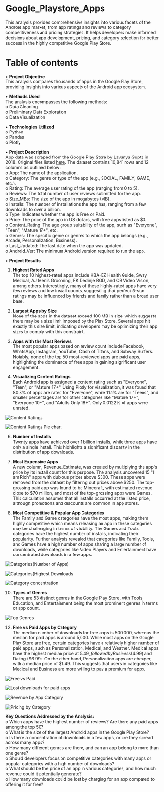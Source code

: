 # Google_Playstore_Apps  
This analysis provides comprehensive insights into various facets of the Android app market, from app ratings and reviews to category competitiveness and pricing strategies. It helps developers make informed decisions about app development, pricing, and category selection for better success in the highly competitive Google Play Store.
# Table of contents  
• **Project Objective**  
This analysis compares thousands of apps in the Google Play Store, providing insights into various aspects of the Android app ecosystem.

•	**Methods Used**  
The analysis encompasses the following methods:   
o	Data Cleaning  
o	Preliminary Data Exploration  
o	Data Visualization  

•	**Technologies Utilized**  
o	Python  
o	Pandas    
o	Plotly 

•	**Project Description**  
App data was scraped from the Google Play Store by Lavanya Gupta in 2018. Original files listed [here](
https://www.kaggle.com/lava18/google-play-store-apps).
The dataset contains 10,841 rows and 12 columns as outlined below:  
o App: The name of the application.  
o Category: The genre or type of the app (e.g., SOCIAL, FAMILY, GAME, etc.).  
o Rating: The average user rating of the app (ranging from 0 to 5).  
o Reviews: The total number of user reviews submitted for the app.  
o Size_MBs: The size of the app in megabytes (MB).  
o Installs: The number of installations the app has, ranging from a few downloads to over a billion.  
o Type: Indicates whether the app is Free or Paid.  
o Price: The price of the app in US dollars, with free apps listed as $0.  
o Content_Rating: The age group suitability of the app, such as "Everyone", "Teen", "Mature 17+", etc.  
o Genres: The specific genre or genres to which the app belongs (e.g., Arcade, Personalization, Business).  
o Last_Updated: The last date when the app was updated.  
o Android_Ver: The minimum Android version required to run the app.  

•	**Project Results**  
1. **Highest Rated Apps**  
The top 10 highest-rated apps include KBA-EZ Health Guide, Sway Medical, AJ Men’s Grooming, FK Dedinje BGD, and CB Video Vision, among others. Interestingly, many of these highly-rated apps have very few reviews and low install counts, suggesting that perfect 5-star ratings may be influenced by friends and family rather than a broad user base.


2. **Largest Apps by Size**  
None of the apps in the dataset exceed 100 MB in size, which suggests there may be a size limit imposed by the Play Store. Several apps hit exactly this size limit, indicating developers may be optimizing their app sizes to comply with this constraint.

3. **Apps with the Most Reviews**  
The most popular apps based on review count include Facebook, WhatsApp, Instagram, YouTube, Clash of Titans, and Subway Surfers. Notably, none of the top 50 most-reviewed apps are paid apps, highlighting the dominance of free apps in gaining significant user engagement.

4. **Visualizing Content Ratings**  
Each Android app is assigned a content rating such as "Everyone", "Teen", or "Mature 17+". Using Plotly for visualization, it was found that 80.8% of apps are rated for "Everyone", while 11.1% are for "Teens", and smaller percentages are for other categories like "Mature 17+", "Everyone 10+", and "Adults Only 18+". Only 0.0122% of apps were unrated.

![Content Ratings](content_rating.png)

![Content Ratings Pie chart](content_rating_pie.png)

6. **Number of Installs**  
Twenty apps have achieved over 1 billion installs, while three apps have only a single install. This highlights a significant disparity in the distribution of app downloads.

7. **Most Expensive Apps**  
A new column, Revenue_Estimate, was created by multiplying the app's price by its install count for this purpose. The analysis uncovered 15 "I am Rich" apps with dubious prices above $300. These apps were removed from the dataset by filtering out prices above $250. The top-grossing paid app was found to be Minecraft, with estimated revenue close to $70 million, and most of the top-grossing apps were Games. This calculation assumes that all installs occurred at the listed price, although promotions and discounts are common in app stores.

8. **Most Competitive & Popular App Categories**  
The Family and Game categories have the most apps, making them highly competitive which means releasing an app in these categories may be challenging in terms of visibility. The Games and Tools categories have the highest number of installs, indicating their popularity. Further analysis revealed that categories like Family, Tools, and Games have a high number of apps sharing a large number of downloads, while categories like Video Players and Entertainment have concentrated downloads in a few apps.

![Categories(Number of Apps)](highest_cat_apps.png)

![Categories(Highest Downloads](highest_cat_dl.png)

![Category concentration](cat_conc.png)
    
10. **Types of Genres**  
There are 53 distinct genres in the Google Play Store, with Tools, Education, and Entertainment being the most prominent genres in terms of app count.

![Top Genres](top_genres.png)

12. **Free vs Paid Apps by Category**  
The median number of downloads for free apps is 500,000, whereas the median for paid apps is around 5,000. While most apps on the Google Play Store are free, certain categories have a relatively higher number of paid apps, such as Personalization, Medical, and Weather. Medical apps have the highest median price at $5.49, followed by Business ($4.99) and Dating ($6.99). On the other hand, Personalization apps are cheaper, with a median price of $1.49. This suggests that users in categories like Medical and Business are more willing to pay a premium for apps.

![Free vs Paid](free_vs_paid_cat.png)

![Lost downloads for paid apps](lost_dl.png)

![Revenue by App Category](revenue_by_apps.png)

![Pricing by Category](pricing_by_cat.png)

**Key Questions Addressed by the Analysis:**  
o Which apps have the highest number of reviews? Are there any paid apps among the top 50?  
o What is the size of the largest Android apps in the Google Play Store?  
o Is there a concentration of downloads in a few apps, or are they spread across many apps?  
o How many different genres are there, and can an app belong to more than one genre?  
o Should developers focus on competitive categories with many apps or popular categories with a high number of downloads?  
o What should be the price of an app in various categories, and how much revenue could it potentially generate?  
o How many downloads could be lost by charging for an app compared to offering it for free?
